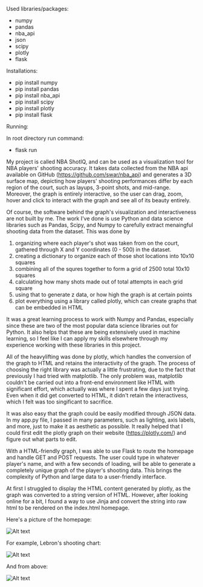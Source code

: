Used libraries/packages:

- numpy
- pandas
- nba_api
- json
- scipy
- plotly
- flask

Installations:

- pip install numpy
- pip install pandas
- pip install nba_api
- pip install scipy
- pip install plotly
- pip install flask

Running:

In root directory run command:
- flask run

My project is called NBA ShotIQ, and can be used as a visualization tool for NBA players' shooting accuracy. It takes data collected from the NBA api available on GitHub (https://github.com/swar/nba_api) and generates a 3D surface map, depicting how players' shooting performances differ by each region of the court, such as layups, 3-point shots, and mid-range. Moreover, the graph is entirely interactive, so the user can drag, zoom, hover and click to interact with the graph and see all of its beauty entirely.

Of course, the software behind the graph's visualization and interactiveness are not built by me. The work I've done is use Python and data science libraries such as Pandas, Scipy, and Numpy to carefully extract menaingful shooting data from the dataset. This was done by

1. organizing where each player's shot was taken from on the court, gathered through X and Y coordinates (0 - 500) in the dataset.
2. creating a dictionary to organize each of those shot locations into 10x10 squares
3. combining all of the squres together to form a grid of 2500 total 10x10 squares
4. calculating how many shots made out of total attempts in each grid square
5. using that to generate z data, or how high the graph is at certain points
6. plot everything using a library called plotly, which can create graphs that can be embedded in HTML

It was a great learning process to work with Numpy and Pandas, especially since these are two of the most popular data science libraries out for Python. It also helps that these are being extensively used in machine learning, so I feel like I can apply my skills elsewhere through my experience working with these libraries in this project.

All of the heavylifting was done by plotly, which handles the conversion of the graph to HTML and retains the interactivity of the graph. The process of choosing the right library was actually a little frustrating, due to the fact that previously I had tried with matplotlib. The only problem was, matplotlib couldn't be carried out into a front-end environment like HTML with significant effort, which actually was where I spent a few days just trying. Even when it did get converted to HTML, it didn't retain the interactivess, which I felt was too singificant to sacrifice.

It was also easy that the graph could be easily modified through JSON data. In my app.py file, I passed in many parameters, such as lighting, axis labels, and more, just to make it as aesthetic as possible. It really helped that I could first edit the plotly graph on their website (https://plotly.com/) and figure out what parts to edit.

With a HTML-friendly graph, I was able to use Flask to route the homepage and handle GET and POST requests. The user could type in whatever player's name, and with a few seconds of loading, will be able to generate a completely unique graph of the player's shooting data. This brings the complexity of Python and large data to a user-friendly interface.

At first I struggled to display the HTML content generated by plotly, as the graph was converted to a string version of HTML. However, after looking online for a bit, I found a way to use Jinja and convert the string into raw html to be rendered on the index.html homepage.

Here's a picture of the homepage:

![Alt text](Homepage.jpg?raw=true "Homepage")

For example, Lebron's shooting chart:

![Alt text](Lebron.jpg?raw=true "Lebron")

And from above:

![Alt text](Lebrontop.jpg?raw=true "Lebrontop")